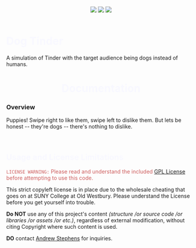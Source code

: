 <br>

<div style="display:float" align="center">
    <img src="https://img.shields.io/badge/Android-3DDC84?logo=android&logoColor=white&style=bold"/>
    <img src="https://img.shields.io/badge/Android%20Studio-3DDC84?logo=androidstudio&logoColor=white&style=bold"/>
    <img src="https://img.shields.io/badge/Kotlin-7F52FF?logo=kotlin&logoColor=white&style=bold"/>
</div>

<br>

<h1 style="color: ghostwhite">Dog Tinder</h1>

<p>A simulation of Tinder with the target audience being dogs instead of humans.</p>

<div style="display:float" align="center">
  <h1 style="color: ghostwhite">Documentation</h2>
</div>

### Overview
<p>Puppies! Swipe right to like them, swipe left to dislike them. But lets be honest -- they're dogs -- there's nothing to dislike.</p>

<br>

<h2 style="color: ghostwhite">Usage and License Limitations</h2>

<p style="color: indianred"><code>LICENSE WARNING:</code> Please read and understand the included <a href="https://github.com/asteph11/SoftwareEngineeringProject/blob/main/LICENSE.md">GPL License</a> before attempting to use this code.</p>
<p>This strict copyleft license is in place due to the wholesale cheating that goes on at SUNY College at Old Westbury. Please understand the License before you get yourself into trouble.</p>
<p><b>Do NOT</b> use any of this project's content <em>(structure /or source code /or libraries /or assets /or etc.)</em>, regardless of external modification, without citing Copyright where such content is used.</p>
<p><b>DO</b> contact <a href="mailto:asteph11@oldwestbury.edu">Andrew Stephens</a> for inquiries.</p>
